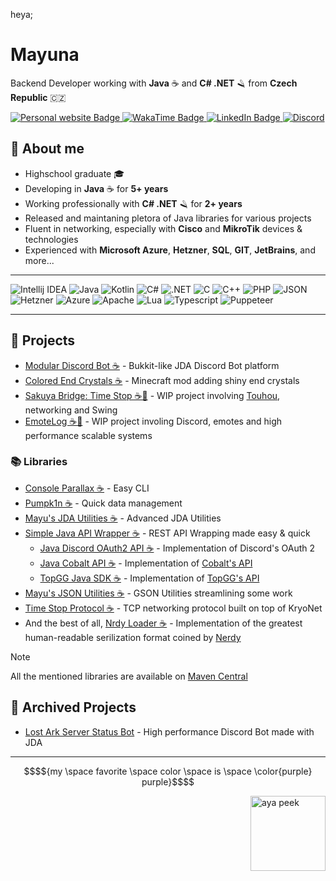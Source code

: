 heya;
# Mayuna
Backend Developer working with **Java** ☕ and **C# .NET** 🪒 from **Czech Republic** 🇨🇿

<a href="https://mayuna.dev">
    <img src="https://img.shields.io/badge/website-000000?style=for-the-badge&logo=About.me&logoColor=white" alt="Personal website Badge"/>
</a>

<a href="https://wakatime.com/@mayuna">
    <img src="https://img.shields.io/badge/WakaTime-000000?style=for-the-badge&logo=WakaTime&logoColor=white" alt="WakaTime Badge"/>
</a>

<a href="https://www.linkedin.com/in/marek-mayuna-lof/">
    <img src="https://img.shields.io/badge/LinkedIn-0077B5?style=for-the-badge&logo=linkedin&logoColor=white" alt="LinkedIn Badge"/>
</a>

<a href="https://raw.githubusercontent.com/lilmayu/lilmayu/main/discord.md">
    <img src="https://img.shields.io/badge/Discord-5865F2?style=for-the-badge&logo=discord&logoColor=white" alt="Discord"/>
</a>

## 💬 About me
- Highschool graduate 🎓
- Developing in **Java** ☕ for **5+ years**
- Working professionally with **C# .NET** 🪒 for **2+ years**
- Released and maintaning pletora of Java libraries for various projects
- Fluent in networking, especially with **Cisco** and **MikroTik** devices & technologies
- Experienced with **Microsoft Azure**, **Hetzner**, **SQL**, **GIT**, **JetBrains**, and more...

----

![Intellij IDEA](https://img.shields.io/badge/IntelliJ_IDEA-000000.svg?style=for-the-badge&logo=intellij-idea&logoColor=white)
![Java](https://img.shields.io/badge/Java-ED8B00?style=for-the-badge&logo=openjdk&logoColor=white)
![Kotlin](https://img.shields.io/badge/Kotlin-B125EA?style=for-the-badge&logo=kotlin&logoColor=white)
![C#](https://img.shields.io/badge/C%23-239120?style=for-the-badge&logo=csharp&logoColor=white)
![.NET](https://img.shields.io/badge/.NET-512BD4?style=for-the-badge&logo=dotnet&logoColor=white)
![C](https://img.shields.io/badge/C-00599C?style=for-the-badge&logo=c&logoColor=white)
![C++](https://img.shields.io/badge/C%2B%2B-00599C?style=for-the-badge&logo=c%2B%2B&logoColor=white)
![PHP](https://img.shields.io/badge/PHP-777BB4?style=for-the-badge&logo=php&logoColor=white)
![JSON](https://img.shields.io/badge/json-5E5C5C?style=for-the-badge&logo=json&logoColor=white)
![Hetzner](https://img.shields.io/badge/Hetzner-D50C2D?style=for-the-badge&logo=hetzner&logoColor=white)
![Azure](https://img.shields.io/badge/microsoft%20azure-0089D6?style=for-the-badge&logo=microsoft-azure&logoColor=white)
![Apache](https://img.shields.io/badge/Apache-D22128?style=for-the-badge&logo=Apache&logoColor=white)
![Lua](https://img.shields.io/badge/Lua-2C2D72?style=for-the-badge&logo=lua&logoColor=white)
![Typescript](https://img.shields.io/badge/TypeScript-007ACC?style=for-the-badge&logo=typescript&logoColor=white)
![Puppeteer](https://img.shields.io/badge/Puppeteer-40B5A4?style=for-the-badge&logo=Puppeteer&logoColor=white)

----

## 🚧 Projects
- [Modular Discord Bot ☕](https://github.com/lilmayu/ModularDiscordBot) - Bukkit-like JDA Discord Bot platform
- [Colored End Crystals ☕](https://www.curseforge.com/minecraft/mc-mods/colored-end-crystals) - Minecraft mod adding shiny end crystals
- [Sakuya Bridge: Time Stop ☕🚧](https://github.com/lilmayu/sakuya-bridge-time-stop) - WIP project involving [Touhou](https://cs.wikipedia.org/wiki/Touhou_Project), networking and Swing
- [EmoteLog ☕🚧](https://github.com/mrwake-dev/emotelog) - WIP project involing Discord, emotes and high performance scalable systems

### 📚 Libraries
- [Console Parallax ☕](https://github.com/lilmayu/console-parallax) - Easy CLI
- [Pumpk1n ☕](https://github.com/lilmayu/Pumpk1n) - Quick data management
- [Mayu's JDA Utilities ☕](https://github.com/lilmayu/MayusJDAUtilities) - Advanced JDA Utilities
- [Simple Java API Wrapper ☕](https://github.com/lilmayu/SimpleJavaAPIWrapper) - REST API Wrapping made easy & quick
  - [Java Discord OAuth2 API ☕](https://github.com/lilmayu/java-discord-oauth2-api) - Implementation of Discord's OAuth 2
  - [Java Cobalt API ☕](https://github.com/lilmayu/java-cobalt-api) - Implementation of [Cobalt's API](https://github.com/imputnet/cobalt)
  - [TopGG Java SDK ☕](https://github.com/lilmayu/top-gg-java-sdk) - Implementation of [TopGG's API](https://top.gg)
- [Mayu's JSON Utilities ☕](https://github.com/lilmayu/MayusJsonUtilities) - GSON Utilities streamlining some work
- [Time Stop Protocol ☕](https://github.com/lilmayu/time-stop-protocol) - TCP networking protocol built on top of KryoNet
- And the best of all, [Nrdy Loader ☕](https://github.com/lilmayu/nrdy-loader) - Implementation of the greatest human-readable serilization format coined by [Nerdy](https://github.com/tomasfiala555)

> [!NOTE]  
> All the mentioned libraries are available on [Maven Central](https://mvnrepository.com/artifact/dev.mayuna)

## 🚧 Archived Projects
- [Lost Ark Server Status Bot](https://github.com/lilmayu/lost-ark-server-status-bot) - High performance Discord Bot made with JDA

----
```math
$${my \space favorite \space color \space is \space \color{purple} purple}$$
```
<img align="right" style="width: 3vh;" src="https://i.imgur.com/SxZTn7j.png" alt="aya peek"/>

